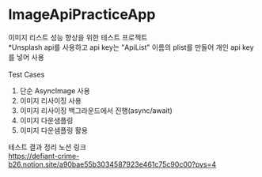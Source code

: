 # ImageApiPracticeApp
이미지 리스트 성능 향상을 위한 테스트 프로젝트
<br>
*Unsplash api를 사용하고 api key는 "ApiList" 이름의 plist를 만들어 개인 api key를 넣어 사용
<br><br>
Test Cases<br>
1. 단순 AsyncImage 사용
2. 이미지 리사이징 사용
3. 이미지 리사이징 백그라운드에서 진행(async/await)
4. 이미지 다운샘플링
5. 이미지 다운샘플링 활용

테스트 결과 정리 노션 링크<br>
https://defiant-crime-b26.notion.site/a90bae55b3034587923e461c75c90c00?pvs=4
